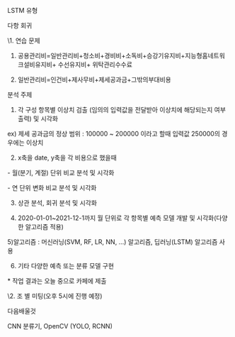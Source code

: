 LSTM 유형

다항 회귀

\1. 연습 문제

1) 공용관리비=일반관리비+청소비+경비비+소독비+승강기유지비+지능형홈네트워크설비유지비+ 수선유지비+ 위탁관리수수료

2) 일반관리비=인건비+제사무비+제세공과금+그밖의부대비용



분석 주제

1) 각 구성 항목별 이상치 검출 (임의의 입력값을 전달받아 이상치에 해당되는지 여부 출력) 및 시각화

ex) 제세 공과금의 정상 범위 : 100000 ~ 200000 이라고 할때 입력값 250000의 경우에는 이상치

2) x축을 date, y축을 각 비용으로 했을때

\- 월(분기, 계절) 단위 비교 분석 및 시각화

\- 연 단위 변화 비교 분석 및 시각화

3) 상관 분석, 회귀 분석 및 시각화

4) 2020-01-01~2021-12-1까지 월 단위로 각 항목별 예측 모델 개발 및 시각화(다양한 알고리즘 적용)

5)알고리즘 : 머신러닝(SVM, RF, LR, NN, ...) 알고리즘, 딥러닝(LSTM) 알고리즘 사용

6) 기타 다양한 예측 또는 분류 모델 구현



\* 작업 결과는 오늘 중으로 카페에 제출



\2. 조 별 미팅(오후 5시에 진행 예정)





다음배울것



CNN 분류기, OpenCV (YOLO, RCNN)

